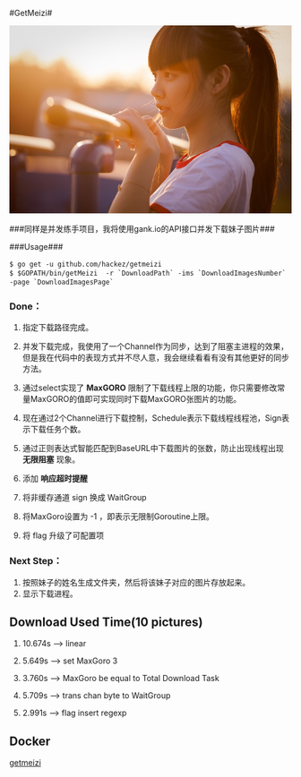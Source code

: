 #GetMeizi#

![image](https://github.com/HackeZ/getMeizi/blob/master/img/head.jpg)

###同样是并发练手项目，我将使用gank.io的API接口并发下载妹子图片###

###Usage###

```
$ go get -u github.com/hackez/getmeizi
$ $GOPATH/bin/getMeizi  -r `DownloadPath` -ims `DownloadImagesNumber` -page `DownloadImagesPage`
```



### Done：

1. 指定下载路径完成。

2. 并发下载完成，我使用了一个Channel作为同步，达到了阻塞主进程的效果，但是我在代码中的表现方式并不尽人意，我会继续看看有没有其他更好的同步方法。

3. 通过select实现了 **MaxGORO** 限制了下载线程上限的功能，你只需要修改常量MaxGORO的值即可实现同时下载MaxGORO张图片的功能。

4. 现在通过2个Channel进行下载控制，Schedule表示下载线程线程池，Sign表示下载任务个数。

5. 通过正则表达式智能匹配到BaseURL中下载图片的张数，防止出现线程出现 **无限阻塞** 现象。

6. 添加 **响应超时提醒**

7. 将非缓存通道 sign 换成 WaitGroup

8. 将MaxGoro设置为 -1 ，即表示无限制Goroutine上限。

9. 将 flag 升级了可配置项

### Next Step：

1. 按照妹子的姓名生成文件夹，然后将该妹子对应的图片存放起来。
2. 显示下载进程。


## Download Used Time(10 pictures)

1. 10.674s --> linear

2. 5.649s  --> set MaxGoro 3

3. 3.760s  --> MaxGoro be equal to Total Download Task

4. 5.709s  --> trans chan byte to WaitGroup

5. 2.991s  --> flag insert regexp

## Docker
[getmeizi](https://hub.docker.com/r/hackerz/getmeizi/) 
